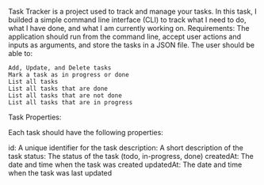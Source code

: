 Task Tracker is a project used to track and manage your tasks. In this task, I builded a simple command line interface (CLI) to track what I need to do, what I have done, and what I am currently working on. 
Requirements:
The application should run from the command line, accept user actions and inputs as arguments, and store the tasks in a JSON file. The user should be able to:

    Add, Update, and Delete tasks
    Mark a task as in progress or done
    List all tasks
    List all tasks that are done
    List all tasks that are not done
    List all tasks that are in progress

Task Properties:

Each task should have the following properties:

   id: A unique identifier for the task
   description: A short description of the task
   status: The status of the task (todo, in-progress, done)
   createdAt: The date and time when the task was created
   updatedAt: The date and time when the task was last updated
